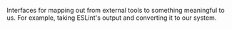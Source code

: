 Interfaces for mapping out from external tools to something meaningful to us. For example, taking ESLint's output and converting it to our system.